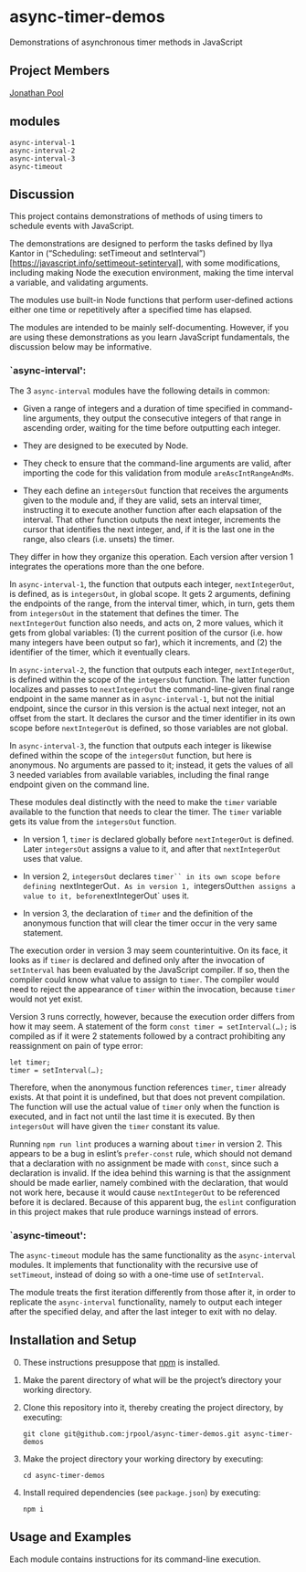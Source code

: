 # async-timer-demos
Demonstrations of asynchronous timer methods in JavaScript

## Project Members

[Jonathan Pool](https://github.com/jrpool)

## modules

```
async-interval-1
async-interval-2
async-interval-3
async-timeout
```

## Discussion

This project contains demonstrations of methods of using timers to schedule events with JavaScript.

The demonstrations are designed to perform the tasks defined by Ilya Kantor in (“Scheduling: setTimeout and setInterval”)[https://javascript.info/settimeout-setinterval], with some modifications, including making Node the execution environment, making the time interval a variable, and validating arguments.

The modules use built-in Node functions that perform user-defined actions either one time or repetitively after a specified time has elapsed.

The modules are intended to be mainly self-documenting. However, if you are using these demonstrations as you learn JavaScript fundamentals, the discussion below may be informative.

### `async-interval':

The 3 `async-interval` modules have the following details in common:

- Given a range of integers and a duration of time specified in command-line arguments, they output the consecutive integers of that range in ascending order, waiting for the time before outputting each integer.

- They are designed to be executed by Node.

- They check to ensure that the command-line arguments are valid, after importing the code for this validation from module `areAscIntRangeAndMs`.

- They each define an `integersOut` function that receives the arguments given to the module and, if they are valid, sets an interval timer, instructing it to execute another function after each elapsation of the interval. That other function outputs the next integer, increments the cursor that identifies the next integer, and, if it is the last one in the range, also clears (i.e. unsets) the timer.

They differ in how they organize this operation. Each version after version 1 integrates the operations more than the one before.

In `async-interval-1`, the function that outputs each integer, `nextIntegerOut`, is defined, as is `integersOut`, in global scope. It gets 2 arguments, defining the endpoints of the range, from the interval timer, which, in turn, gets them from `integersOut` in the statement that defines the timer. The `nextIntegerOut` function also needs, and acts on, 2 more values, which it gets from global variables: (1) the current position of the cursor (i.e. how many integers have been output so far), which it increments, and (2) the identifier of the timer, which it eventually clears.

In `async-interval-2`, the function that outputs each integer, `nextIntegerOut`, is defined within the scope of the `integersOut` function. The latter function localizes and passes to `nextIntegerOut` the command-line-given final range endpoint in the same manner as in `async-interval-1`, but not the initial endpoint, since the cursor in this version is the actual next integer, not an offset from the start. It declares the cursor and the timer identifier in its own scope before `nextIntegerOut` is defined, so those variables are not global.

In `async-interval-3`, the function that outputs each integer is likewise defined within the scope of the `integersOut` function, but here is anonymous. No arguments are passed to it; instead, it gets the values of all 3 needed variables from available variables, including the final range endpoint given on the command line.

These modules deal distinctly with the need to make the `timer` variable available to the function that needs to clear the timer. The `timer` variable gets its value from the `integersOut` function.

- In version 1, `timer` is declared globally before `nextIntegerOut` is defined. Later `integersOut` assigns a value to it, and after that `nextIntegerOut` uses that value.

- In version 2, `integersOut` declares `timer`` in its own scope before defining `nextIntegerOut`. As in version 1, `integersOut` then assigns a value to it, before `nextIntegerOut` uses it.

- In version 3, the declaration of `timer` and the definition of the anonymous function that will clear the timer occur in the very same statement.

The execution order in version 3 may seem counterintuitive. On its face, it looks as if `timer` is declared and defined only after the invocation of `setInterval` has been evaluated by the JavaScript compiler. If so, then the compiler could know what value to assign to `timer`. The compiler would need to reject the appearance of `timer` within the invocation, because `timer` would not yet exist.

Version 3 runs correctly, however, because the execution order differs from how it may seem. A statement of the form `const timer = setInterval(…);` is compiled as if it were 2 statements followed by a contract prohibiting any reassignment on pain of type error:

```
let timer;
timer = setInterval(…);
```

Therefore, when the anonymous function references `timer`, `timer` already exists. At that point it is undefined, but that does not prevent compilation. The function will use the actual value of `timer` only when the function is executed, and in fact not until the last time it is executed. By then `integersOut` will have given the `timer` constant its value.

Running `npm run lint` produces a warning about `timer` in version 2. This appears to be a bug in eslint’s `prefer-const` rule, which should not demand that a declaration with no assignment be made with `const`, since such a declaration is invalid. If the idea behind this warning is that the assignment should be made earlier, namely combined with the declaration, that would not work here, because it would cause `nextIntegerOut` to be referenced before it is declared. Because of this apparent bug, the `eslint` configuration in this project makes that rule produce warnings instead of errors.

### `async-timeout':

The `async-timeout` module has the same functionality as the `async-interval` modules. It implements that functionality with the recursive use of `setTimeout`, instead of doing so with a one-time use of `setInterval`.

The module treats the first iteration differently from those after it, in order to replicate the `async-interval` functionality, namely to output each integer after the specified delay, and after the last integer to exit with no delay.

## Installation and Setup

0. These instructions presuppose that [npm][npm] is installed.

1. Make the parent directory of what will be the project’s directory your working directory.

2. Clone this repository into it, thereby creating the project directory, by executing:

    `git clone git@github.com:jrpool/async-timer-demos.git async-timer-demos`

2. Make the project directory your working directory by executing:

    `cd async-timer-demos`

3. Install required dependencies (see `package.json`) by executing:

    `npm i`

## Usage and Examples

Each module contains instructions for its command-line execution.

[npm]: https://www.npmjs.com/
